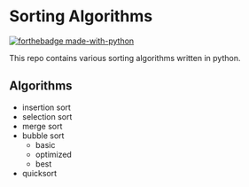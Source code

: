 # Sorting Algorithms

[![forthebadge made-with-python](http://ForTheBadge.com/images/badges/made-with-python.svg)](https://www.python.org/)

This repo contains various sorting algorithms written in python.

## Algorithms
- insertion sort
- selection sort
- merge sort
- bubble sort
  - basic
  - optimized
  - best
- quicksort
